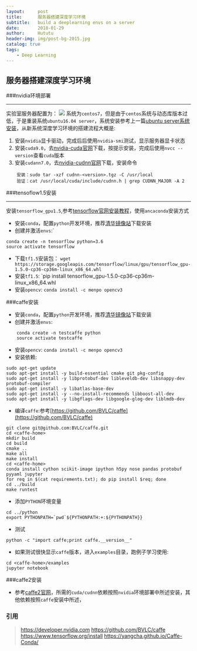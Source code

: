 ```yaml
---
layout:     post
title:      服务器搭建深度学习环境
subtitle:   build a deeplearning envs on a server
date:       2018-01-29
author:     Hututu
header-img: img/post-bg-2015.jpg
catalog: true
tags:
    - Deep Learning
---
```

## 服务器搭建深度学习环境

###nvidia环境部署
- - -
实验室服务器配置为：
![](http://ww1.sinaimg.cn/large/8833244fly1fnxplrhrdtj20i105xgmb.jpg)
系统为`centos7`，但是由于`centos`系统与动态库版本过低，于是重装系统`ubuntu16.04 server`，系统安装参考上一篇[ubuntu server系统安装]()，从新系统深度学习环境的搭建流程大概是:
1. 安装`nvidia`显卡驱动，完成后后使用`nvidia-smi`测试，显示服务器显卡状态
2. 安装`cuda9.0`，去[nvidia-cuda官网](https://developer.nvidia.com/cuda-release-candidate-download)下载，按提示安装，完成后使用`nvcc --version`查看`cuda`版本
3. 安装`cudann7.0`，去[nvidia-cudnn官网](https://developer.nvidia.com/rdp/cudnn-download)下载，安装命令
```
	安装：sudo tar -xzf cudnn-<version>.tgz -C /usr/local
	验证：cat /usr/local/cuda/include/cudnn.h | grep CUDNN_MAJOR -A 2  
```
###tensoflow1.5安装
- - -
安装`tensorflow_gpu1.5`,参考[tensorflow官网安装教程](https://www.tensorflow.org/install/install_linux#the_url_of_the_tensorflow_python_package)，使用`ancaconda`安装方式
* 安装`conda`，配置`python`开发环境，推荐[清华镜像站](https://mirrors.tuna.tsinghua.edu.cn/help/anaconda/)下载安装
* 创建并激活`envs`:`
```
conda create -n tensorflow python=3.6
source activate tensorflow
```
* 下载`tf1.5`安装包： `wget https://storage.googleapis.com/tensorflow/linux/gpu/tensorflow_gpu-1.5.0-cp36-cp36m-linux_x86_64.whl`
* 安装`tf1.5`: `pip install tensorflow_gpu-1.5.0-cp36-cp36m-linux_x86_64.whl
* 安装`opencv`: `conda install -c menpo opencv3`

###caffe安装
* 安装`conda`，配置`python`开发环境，推荐[清华镜像站](https://mirrors.tuna.tsinghua.edu.cn/help/anaconda/)下载安装
* 创建并激活`envs`:
```
	conda create -n testcaffe python
	source activate testcaffe
```
* 安装`opencv`: `conda install -c menpo opencv3
`
* 安装依赖:
```
sudo apt-get update
sudo apt-get install -y build-essential cmake git pkg-config
sudo apt-get install -y libprotobuf-dev libleveldb-dev libsnappy-dev protobuf-compiler
sudo apt-get install -y libatlas-base-dev 
sudo apt-get install -y --no-install-recommends libboost-all-dev
sudo apt-get install -y libgflags-dev libgoogle-glog-dev liblmdb-dev
```
* 编译`caffe`:参考[https://github.com/BVLC/caffe](https://github.com/BVLC/caffe)
```
git clone git@github.com:BVLC/caffe.git
cd <caffe-home>
mkdir build
cd build
cmake ..
make all
make install
cd <caffe-home>
conda install cython scikit-image ipython h5py nose pandas protobuf pyyaml jupyter
for req in $(cat requirements.txt); do pip install $req; done
cd ../build
make runtest
```
* 添加`PYTHON`环境变量
```
cd ../python
export PYTHONPATH=`pwd`${PYTHONPATH:+:${PYTHONPATH}}
```
* 测试
```
python -c "import caffe;print caffe.__version__"
```
* 如果测试很快显示`caffe`版本，进入`examples`目录，跑例子学习使用:
```
cd <caffe-home>/examples
jupyter notebook
```

###caffe2安装
* 参考[caffe2官网](https://caffe2.ai/docs/getting-started.html?platform=ubuntu&configuration=compile)，所需的`cuda/cudnn`依赖按照`nvidia`环境部署中所述安装，其他依赖按照`caffe`安装中所述，

### 引用
> https://developer.nvidia.com
> https://github.com/BVLC/caffe
> https://www.tensorflow.org/install
> https://yangcha.github.io/Caffe-Conda/

